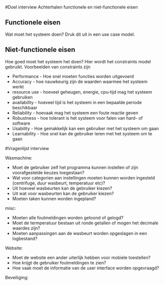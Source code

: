 #Doel interview
Achterhalen functionele en niet-functionele eisen

## Functionele eisen
Wat moet het systeem doen? Druk dit uit in een use case model.

## Niet-functionele eisen
Hoe goed moet het systeem het doen? Hier wordt het constraints model gebruikt. Voorbeelden van constraints zijn

- Performance - Hoe snel moeten functies worden uitgevoerd
- Accuracy - hoe nauwkeurig zijn de waarden waarmee het systeem werkt
- resource use - hoeveel geheugen, energie, cpu-tijd mag het systeem gebruiken
- availability - hoeveel tijd is het systeem in een bepaalde periode beschikbaar
- Reliability - hoevaak mag het systeem een foute reactie geven
- Robustness - hoe tolerant is het systeem voor falen van hard- of software
- Usability - Hoe gemakkelijk kan een gebruiker met het systeem om gaan
- Learnability - Hoe snel kan de gebruiker leren met het systeem om te gaan 

#Vragenlijst interview

Wasmachine:
- Moet de gebruiker zelf het programma kunnen instellen of zijn voorafgestelde keuzes toegestaan?
- Wat voor categorien aan instellingen moeten kunnen worden ingesteld (centrifuge, duur wasbeurt, temperatuur etc)?
- Uit hoeveel wasbeurten kan de gebruiker kiezen?
- Uit wat voor wasbeurten kan de gebruiker kiezen?
- Moeten taken kunnen worden ingepland?

misc:
- Moeten alle foutmeldingen worden getoond of gelogd?
- Moet de termperatuur bestaan uit ronde getallen of mogen het decimale waardes zijn?
- Moeten aanpassingen aan de wasbeurt worden opgeslagen in een logbestand?

Website:
- Moet de website een ander uiterlijk hebben voor mobiele toestellen?
- Hoe krijgt de gebruiker foutmeldingen te zien?
- Hoe vaak moet de informatie van de user interface worden opgevraagd?

Beveiliging:
